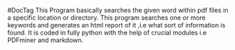 #DocTag
This Program basically searches the given word
within pdf files in a specific location or directory.
This program searches one or more keywords and generates
an html report of it ,i.e what sort of information is found.
It is coded in fully python with the help of crucial modules 
i.e PDFminer and markdown.

